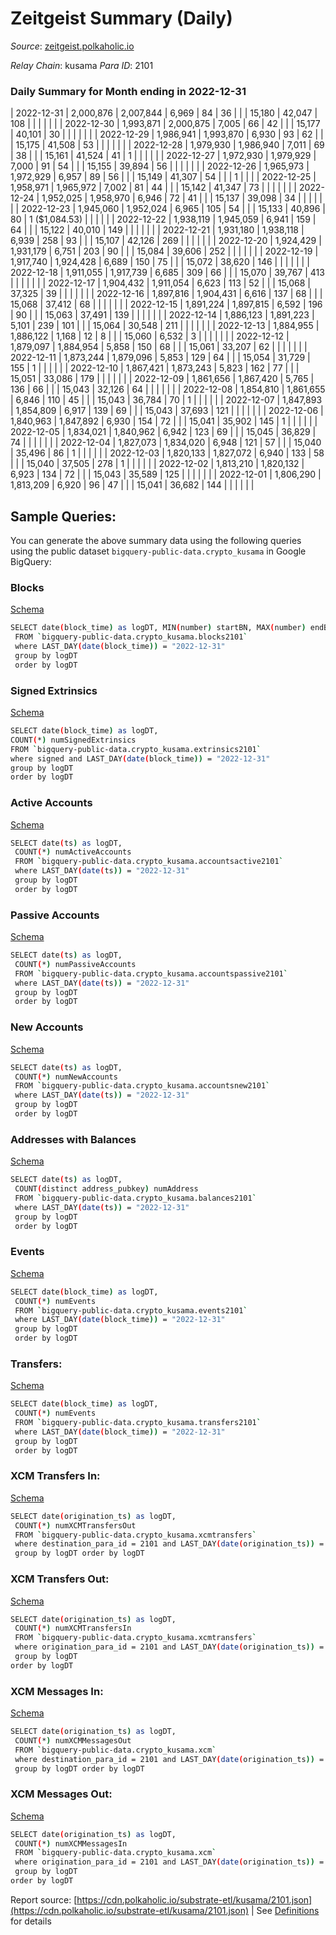 # Zeitgeist Summary (Daily)

_Source_: [zeitgeist.polkaholic.io](https://zeitgeist.polkaholic.io)

*Relay Chain*: kusama
*Para ID*: 2101



### Daily Summary for Month ending in 2022-12-31


| 2022-12-31 | 2,000,876 | 2,007,844 | 6,969 | 84 | 36 |  |  | 15,180 | 42,047 | 108  |   |   |  |  |  |
| 2022-12-30 | 1,993,871 | 2,000,875 | 7,005 | 66 | 42 |  |  | 15,177 | 40,101 | 30  |   |   |  |  |  |
| 2022-12-29 | 1,986,941 | 1,993,870 | 6,930 | 93 | 62 |  |  | 15,175 | 41,508 | 53  |   |   |  |  |  |
| 2022-12-28 | 1,979,930 | 1,986,940 | 7,011 | 69 | 38 |  |  | 15,161 | 41,524 | 41  | 1  |   |  |  |  |
| 2022-12-27 | 1,972,930 | 1,979,929 | 7,000 | 91 | 54 |  |  | 15,155 | 39,894 | 56  |   |   |  |  |  |
| 2022-12-26 | 1,965,973 | 1,972,929 | 6,957 | 89 | 56 |  |  | 15,149 | 41,307 | 54  |   |   | 1 |  |  |
| 2022-12-25 | 1,958,971 | 1,965,972 | 7,002 | 81 | 44 |  |  | 15,142 | 41,347 | 73  |   |   |  |  |  |
| 2022-12-24 | 1,952,025 | 1,958,970 | 6,946 | 72 | 41 |  |  | 15,137 | 39,098 | 34  |   |   |  |  |  |
| 2022-12-23 | 1,945,060 | 1,952,024 | 6,965 | 105 | 54 |  |  | 15,133 | 40,896 | 80  | 1 ($1,084.53) |   |  |  |  |
| 2022-12-22 | 1,938,119 | 1,945,059 | 6,941 | 159 | 64 |  |  | 15,122 | 40,010 | 149  |   |   |  |  |  |
| 2022-12-21 | 1,931,180 | 1,938,118 | 6,939 | 258 | 93 |  |  | 15,107 | 42,126 | 269  |   |   |  |  |  |
| 2022-12-20 | 1,924,429 | 1,931,179 | 6,751 | 203 | 90 |  |  | 15,084 | 39,606 | 252  |   |   |  |  |  |
| 2022-12-19 | 1,917,740 | 1,924,428 | 6,689 | 150 | 75 |  |  | 15,072 | 38,620 | 146  |   |   |  |  |  |
| 2022-12-18 | 1,911,055 | 1,917,739 | 6,685 | 309 | 66 |  |  | 15,070 | 39,767 | 413  |   |   |  |  |  |
| 2022-12-17 | 1,904,432 | 1,911,054 | 6,623 | 113 | 52 |  |  | 15,068 | 37,325 | 39  |   |   |  |  |  |
| 2022-12-16 | 1,897,816 | 1,904,431 | 6,616 | 137 | 68 |  |  | 15,068 | 37,412 | 68  |   |   |  |  |  |
| 2022-12-15 | 1,891,224 | 1,897,815 | 6,592 | 196 | 90 |  |  | 15,063 | 37,491 | 139  |   |   |  |  |  |
| 2022-12-14 | 1,886,123 | 1,891,223 | 5,101 | 239 | 101 |  |  | 15,064 | 30,548 | 211  |   |   |  |  |  |
| 2022-12-13 | 1,884,955 | 1,886,122 | 1,168 | 12 | 8 |  |  | 15,060 | 6,532 | 3  |   |   |  |  |  |
| 2022-12-12 | 1,879,097 | 1,884,954 | 5,858 | 150 | 68 |  |  | 15,061 | 33,207 | 62  |   |   |  |  |  |
| 2022-12-11 | 1,873,244 | 1,879,096 | 5,853 | 129 | 64 |  |  | 15,054 | 31,729 | 155  | 1  |   |  |  |  |
| 2022-12-10 | 1,867,421 | 1,873,243 | 5,823 | 162 | 77 |  |  | 15,051 | 33,086 | 179  |   |   |  |  |  |
| 2022-12-09 | 1,861,656 | 1,867,420 | 5,765 | 136 | 66 |  |  | 15,043 | 32,126 | 64  |   |   |  |  |  |
| 2022-12-08 | 1,854,810 | 1,861,655 | 6,846 | 110 | 45 |  |  | 15,043 | 36,784 | 70  | 1  |   |  |  |  |
| 2022-12-07 | 1,847,893 | 1,854,809 | 6,917 | 139 | 69 |  |  | 15,043 | 37,693 | 121  |   |   |  |  |  |
| 2022-12-06 | 1,840,963 | 1,847,892 | 6,930 | 154 | 72 |  |  | 15,041 | 35,902 | 145  | 1  |   |  |  |  |
| 2022-12-05 | 1,834,021 | 1,840,962 | 6,942 | 123 | 69 |  |  | 15,045 | 36,829 | 74  |   |   |  |  |  |
| 2022-12-04 | 1,827,073 | 1,834,020 | 6,948 | 121 | 57 |  |  | 15,040 | 35,496 | 86  | 1  |   |  |  |  |
| 2022-12-03 | 1,820,133 | 1,827,072 | 6,940 | 133 | 58 |  |  | 15,040 | 37,505 | 278  | 1  |   |  |  |  |
| 2022-12-02 | 1,813,210 | 1,820,132 | 6,923 | 134 | 72 |  |  | 15,043 | 35,589 | 125  |   |   |  |  |  |
| 2022-12-01 | 1,806,290 | 1,813,209 | 6,920 | 96 | 47 |  |  | 15,041 | 36,682 | 144  |   |   |  |  |  |

## Sample Queries:
You can generate the above summary data using the following queries using the public dataset `bigquery-public-data.crypto_kusama` in Google BigQuery:


### Blocks 

[Schema](https://github.com/colorfulnotion/substrate-etl/blob/main/schema/blocks.json)

```bash
SELECT date(block_time) as logDT, MIN(number) startBN, MAX(number) endBN, COUNT(*) numBlocks 
 FROM `bigquery-public-data.crypto_kusama.blocks2101`  
 where LAST_DAY(date(block_time)) = "2022-12-31" 
 group by logDT 
 order by logDT
```

### Signed Extrinsics 

[Schema](https://github.com/colorfulnotion/substrate-etl/blob/main/schema/extrinsics.json)

```bash
SELECT date(block_time) as logDT, 
COUNT(*) numSignedExtrinsics 
FROM `bigquery-public-data.crypto_kusama.extrinsics2101`  
where signed and LAST_DAY(date(block_time)) = "2022-12-31" 
group by logDT 
order by logDT
```

### Active Accounts 

[Schema](https://github.com/colorfulnotion/substrate-etl/blob/main/schema/accountsactive.json)

```bash
SELECT date(ts) as logDT, 
 COUNT(*) numActiveAccounts 
 FROM `bigquery-public-data.crypto_kusama.accountsactive2101` 
 where LAST_DAY(date(ts)) = "2022-12-31" 
 group by logDT 
 order by logDT
```

### Passive Accounts 

[Schema](https://github.com/colorfulnotion/substrate-etl/blob/main/schema/accountspassive.json)

```bash
SELECT date(ts) as logDT, 
 COUNT(*) numPassiveAccounts 
 FROM `bigquery-public-data.crypto_kusama.accountspassive2101` 
 where LAST_DAY(date(ts)) = "2022-12-31" 
 group by logDT 
 order by logDT
```

### New Accounts 

[Schema](https://github.com/colorfulnotion/substrate-etl/blob/main/schema/accountsnew.json)

```bash
SELECT date(ts) as logDT, 
 COUNT(*) numNewAccounts 
 FROM `bigquery-public-data.crypto_kusama.accountsnew2101` 
 where LAST_DAY(date(ts)) = "2022-12-31" 
 group by logDT
 order by logDT
```

### Addresses with Balances 

[Schema](https://github.com/colorfulnotion/substrate-etl/blob/main/schema/balances.json)

```bash
SELECT date(ts) as logDT,
 COUNT(distinct address_pubkey) numAddress 
 FROM `bigquery-public-data.crypto_kusama.balances2101` 
 where LAST_DAY(date(ts)) = "2022-12-31" 
 group by logDT 
 order by logDT
```

### Events 

[Schema](https://github.com/colorfulnotion/substrate-etl/blob/main/schema/events.json)

```bash
SELECT date(block_time) as logDT, 
 COUNT(*) numEvents 
 FROM `bigquery-public-data.crypto_kusama.events2101` 
 where LAST_DAY(date(block_time)) = "2022-12-31" 
 group by logDT 
 order by logDT
```

### Transfers:

[Schema](https://github.com/colorfulnotion/substrate-etl/blob/main/schema/transfers.json)

```bash
SELECT date(block_time) as logDT, 
 COUNT(*) numEvents 
 FROM `bigquery-public-data.crypto_kusama.transfers2101` 
 where LAST_DAY(date(block_time)) = "2022-12-31" 
 group by logDT 
 order by logDT
```

### XCM Transfers In: 

[Schema](https://github.com/colorfulnotion/substrate-etl/blob/main/schema/xcmtransfers.json)

```bash
SELECT date(origination_ts) as logDT, 
 COUNT(*) numXCMTransfersOut 
 FROM `bigquery-public-data.crypto_kusama.xcmtransfers` 
 where destination_para_id = 2101 and LAST_DAY(date(origination_ts)) = "2022-12-31" 
 group by logDT order by logDT
```

### XCM Transfers Out: 

[Schema](https://github.com/colorfulnotion/substrate-etl/blob/main/schema/xcmtransfers.json)

```bash
SELECT date(origination_ts) as logDT, 
 COUNT(*) numXCMTransfersIn 
 FROM `bigquery-public-data.crypto_kusama.xcmtransfers` 
 where origination_para_id = 2101 and LAST_DAY(date(origination_ts)) = "2022-12-31" 
 group by logDT 
order by logDT
```

### XCM Messages In: 

[Schema](https://github.com/colorfulnotion/substrate-etl/blob/main/schema/xcm.json)

```bash
SELECT date(origination_ts) as logDT, 
 COUNT(*) numXCMMessagesOut 
 FROM `bigquery-public-data.crypto_kusama.xcm` 
 where destination_para_id = 2101 and LAST_DAY(date(origination_ts)) = "2022-12-31" 
 group by logDT order by logDT
```

### XCM Messages Out: 

[Schema](https://github.com/colorfulnotion/substrate-etl/blob/main/schema/xcm.json)

```bash
SELECT date(origination_ts) as logDT, 
 COUNT(*) numXCMMessagesIn 
 FROM `bigquery-public-data.crypto_kusama.xcm` 
 where origination_para_id = 2101 and LAST_DAY(date(origination_ts)) = "2022-12-31" 
 group by logDT 
order by logDT
```


Report source: [https://cdn.polkaholic.io/substrate-etl/kusama/2101.json](https://cdn.polkaholic.io/substrate-etl/kusama/2101.json) | See [Definitions](/DEFINITIONS.md) for details
